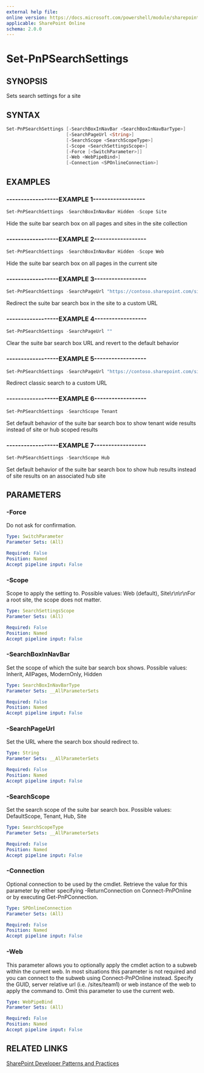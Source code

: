 ```yaml
---
external help file:
online version: https://docs.microsoft.com/powershell/module/sharepoint-pnp/set-pnpsearchsettings
applicable: SharePoint Online
schema: 2.0.0
---
```


# Set-PnPSearchSettings

## SYNOPSIS
Sets search settings for a site

## SYNTAX 

```powershell
Set-PnPSearchSettings [-SearchBoxInNavBar <SearchBoxInNavBarType>]
                      [-SearchPageUrl <String>]
                      [-SearchScope <SearchScopeType>]
                      [-Scope <SearchSettingsScope>]
                      [-Force [<SwitchParameter>]]
                      [-Web <WebPipeBind>]
                      [-Connection <SPOnlineConnection>]
```

## EXAMPLES

### ------------------EXAMPLE 1------------------
```powershell
Set-PnPSearchSettings -SearchBoxInNavBar Hidden -Scope Site
```

Hide the suite bar search box on all pages and sites in the site collection

### ------------------EXAMPLE 2------------------
```powershell
Set-PnPSearchSettings -SearchBoxInNavBar Hidden -Scope Web
```

Hide the suite bar search box on all pages in the current site

### ------------------EXAMPLE 3------------------
```powershell
Set-PnPSearchSettings -SearchPageUrl "https://contoso.sharepoint.com/sites/mysearch/SitePages/search.aspx"
```

Redirect the suite bar search box in the site to a custom URL

### ------------------EXAMPLE 4------------------
```powershell
Set-PnPSearchSettings -SearchPageUrl ""
```

Clear the suite bar search box URL and revert to the default behavior

### ------------------EXAMPLE 5------------------
```powershell
Set-PnPSearchSettings -SearchPageUrl "https://contoso.sharepoint.com/sites/mysearch/SitePages/search.aspx" -Scope Site
```

Redirect classic search to a custom URL

### ------------------EXAMPLE 6------------------
```powershell
Set-PnPSearchSettings -SearchScope Tenant
```

Set default behavior of the suite bar search box to show tenant wide results instead of site or hub scoped results

### ------------------EXAMPLE 7------------------
```powershell
Set-PnPSearchSettings -SearchScope Hub
```

Set default behavior of the suite bar search box to show hub results instead of site results on an associated hub site

## PARAMETERS

### -Force
Do not ask for confirmation.

```yaml
Type: SwitchParameter
Parameter Sets: (All)

Required: False
Position: Named
Accept pipeline input: False
```

### -Scope
Scope to apply the setting to. Possible values: Web (default), Site\r\n\r\nFor a root site, the scope does not matter.

```yaml
Type: SearchSettingsScope
Parameter Sets: (All)

Required: False
Position: Named
Accept pipeline input: False
```

### -SearchBoxInNavBar
Set the scope of which the suite bar search box shows. Possible values: Inherit, AllPages, ModernOnly, Hidden

```yaml
Type: SearchBoxInNavBarType
Parameter Sets: __AllParameterSets

Required: False
Position: Named
Accept pipeline input: False
```

### -SearchPageUrl
Set the URL where the search box should redirect to.

```yaml
Type: String
Parameter Sets: __AllParameterSets

Required: False
Position: Named
Accept pipeline input: False
```

### -SearchScope
Set the search scope of the suite bar search box. Possible values: DefaultScope, Tenant, Hub, Site

```yaml
Type: SearchScopeType
Parameter Sets: __AllParameterSets

Required: False
Position: Named
Accept pipeline input: False
```

### -Connection
Optional connection to be used by the cmdlet. Retrieve the value for this parameter by either specifying -ReturnConnection on Connect-PnPOnline or by executing Get-PnPConnection.

```yaml
Type: SPOnlineConnection
Parameter Sets: (All)

Required: False
Position: Named
Accept pipeline input: False
```

### -Web
This parameter allows you to optionally apply the cmdlet action to a subweb within the current web. In most situations this parameter is not required and you can connect to the subweb using Connect-PnPOnline instead. Specify the GUID, server relative url (i.e. /sites/team1) or web instance of the web to apply the command to. Omit this parameter to use the current web.

```yaml
Type: WebPipeBind
Parameter Sets: (All)

Required: False
Position: Named
Accept pipeline input: False
```

## RELATED LINKS

[SharePoint Developer Patterns and Practices](https://aka.ms/sppnp)